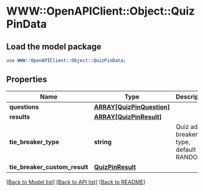 # WWW::OpenAPIClient::Object::QuizPinData

## Load the model package
```perl
use WWW::OpenAPIClient::Object::QuizPinData;
```

## Properties
Name | Type | Description | Notes
------------ | ------------- | ------------- | -------------
**questions** | [**ARRAY[QuizPinQuestion]**](QuizPinQuestion.md) |  | [optional] 
**results** | [**ARRAY[QuizPinResult]**](QuizPinResult.md) |  | [optional] 
**tie_breaker_type** | **string** | Quiz ad tie breaker type, default is RANDOM | [optional] 
**tie_breaker_custom_result** | [**QuizPinResult**](QuizPinResult.md) |  | [optional] 

[[Back to Model list]](../README.md#documentation-for-models) [[Back to API list]](../README.md#documentation-for-api-endpoints) [[Back to README]](../README.md)


